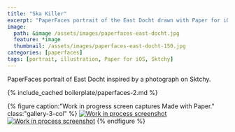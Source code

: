 ```yaml
---
title: "Ska Killer"
excerpt: "PaperFaces portrait of the East Docht drawn with Paper for iOS on an iPad."
image: 
  path: &image /assets/images/paperfaces-east-docht.jpg 
  feature: *image
  thumbnail: /assets/images/paperfaces-east-docht-150.jpg
categories: [paperfaces]
tags: [portrait, illustration, Paper for iOS, Sktchy]
---
```


PaperFaces portrait of East Docht inspired by a photograph on Sktchy.

{% include_cached boilerplate/paperfaces-2.md %}

{% figure caption:"Work in progress screen captures Made with Paper." class:"gallery-3-col" %}
[![Work in process screenshot](/assets/images/paperfaces-east-docht-process-1-600.jpg)](/assets/images/paperfaces-east-docht-process-1-lg.jpg) [![Work in process screenshot](/assets/images/paperfaces-east-docht-process-2-600.jpg)](/assets/images/paperfaces-east-docht-process-2-lg.jpg)
{% endfigure %}
